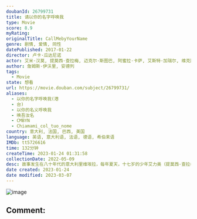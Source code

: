 ```yaml
---
doubanId: 26799731
title: 请以你的名字呼唤我
type: Movie
score: 8.9
myRating: 
originalTitle: CallMebyYourName
genre: 剧情, 爱情, 同性
datePublished: 2017-01-22
director: 卢卡·瓜达尼诺
actor: 艾米·汉莫, 提莫西·查拉梅, 迈克尔·斯图巴, 阿蜜拉·卡萨, 艾斯特·加瑞尔, 维克图瓦尔·杜布瓦, 旺妲·卡布里奥罗, 安东尼奥·里莫尔迪, 埃琳娜·布奇, 马可·斯格罗索, 安德列, 彼得·斯皮尔斯
author: 詹姆斯·伊沃里, 安德列
tags:
  - Movie
state: 想看
url: https://movie.douban.com/subject/26799731/
aliases:
  - 以你的名字呼唤我(港
  - 台)
  - 以你的名义呼唤我
  - 唤吾汝名
  - CMBYN
  - Chiamami_col_tuo_nome
country: 意大利, 法国, 巴西, 美国
language: 英语, 意大利语, 法语, 德语, 希伯来语
IMDb: tt5726616
time: 132分钟
createTime: 2023-01-24 01:31:58
collectionDate: 2022-05-09
desc: 故事发生在八十年代的意大利里维埃拉，每年夏天，十七岁的少年艾力奥（提莫西·查拉梅TimothéeChalamet饰）都会跟家人一起来此地度假。今年，和他们共享假日时光的，还有来自美国的奥利弗（艾...
date created: 2023-01-24
date modified: 2023-03-07
---
```


![image](p2505525050.jpg)

Comment:
---
